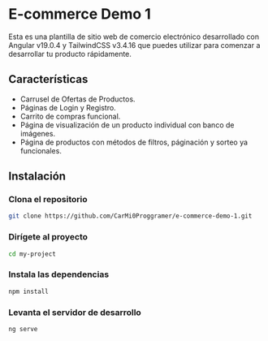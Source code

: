 
# E-commerce Demo 1

Esta es una plantilla de sitio web de comercio electrónico desarrollado con Angular v19.0.4 y TailwindCSS v3.4.16 que puedes utilizar para comenzar a desarrollar tu producto rápidamente.

## Características

- Carrusel de Ofertas de Productos.
- Páginas de Login y Registro.
- Carrito de compras funcional.
- Página de visualización de un producto individual con banco de imágenes.
- Página de productos con métodos de filtros, páginación y sorteo ya funcionales.

## Instalación

### Clona el repositorio

```bash
git clone https://github.com/CarMi0Proggramer/e-commerce-demo-1.git
```

### Dirígete al proyecto

```bash
cd my-project
```

### Instala las dependencias

```bash
npm install
```

### Levanta el servidor de desarrollo

```bash
ng serve
```
